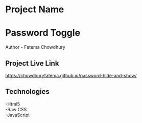 # Project Name
# Password Toggle
Author - Fatema Chowdhury
## Project Live Link
https://chowdhuryfatema.github.io/password-hide-and-show/
## Technologies
-Html5 </br>
-Raw CSS </br>
-JavaScript 

